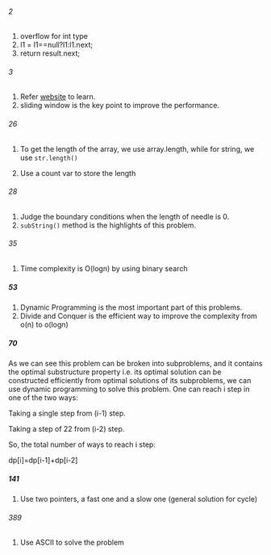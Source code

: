 ###### 2
1. overflow for int type
2. l1 = l1==null?l1:l1.next;
3. return result.next;

###### 3
1. Refer [website](https://leetcode.com/problems/longest-substring-without-repeating-characters/solution/) to learn.
2. sliding window is the key point to improve the performance.

###### 26

1. To get the length of the array, we use array.length, while for string, we use `str.length()`

1. Use a count var to store the length

###### 28

1. Judge the boundary conditions when the length of needle is 0.
2. `subString()` method is the highlights of this problem.


###### 35

1. Time complexity is O(logn) by using binary search

##### 53

1. Dynamic Programming is the most important part of this problems.
2. Divide and Conquer is the efficient way to improve the complexity from o(n) to o(logn)

##### 70

As we can see this problem can be broken into subproblems, and it contains the optimal substructure property i.e. its optimal solution can be constructed efficiently from optimal solutions of its subproblems, we can use dynamic programming to solve this problem.
One can reach i step in one of the two ways:

Taking a single step from (i-1) step.

Taking a step of 22 from (i-2) step.

So, the total number of ways to reach i step:

dp[i]=dp[i-1]+dp[i-2]

##### 141
1. Use two pointers, a fast one and a slow one (general solution for cycle)

###### 389

1. Use ASCII to solve the problem

